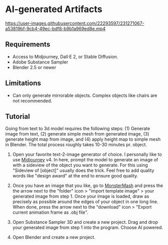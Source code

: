 # AI-generated Artifacts

https://user-images.githubusercontent.com/22293597/231271067-a53819bf-9cb4-49ec-bdf8-b9b1a969ed8e.mp4


## Requirements
* Access to Midjourney, Dall·E 2, or Stable Diffusion.
* Adobe Substance Sampler
* Blender 2.5 or newer

## Limitations
* Can only generate mirrorable objects. Complex objects like chairs are not recommended.


## Tutorial
Going from text to 3d model requires the following steps: (1) Generate image from text, (2) generate simple mesh from generated image, (3) generate height map from image, and (4) apply height map to simple mesh in Blender. The total process roughly takes 10-30 minutes pr. object.


1. Open your favorite text-2-image generator of choice. I personally like to use [Midjourney](https://midjourney.com/) v4. In here, prompt the model to generate an image of with a sideview of the object you want to generate. For this using "Sideview of [object]" usually does the trick. Feel free to add quality words like "design award" at the end to ensure good quality.

2. Once you have an image that you like, go to [MonsterMash](https://monstermash.zone) and press the the arrow next to the "folder" icon > "import template image" > your generated image from step 1. Once your image is loaded, draw as precisely as possible around the edges of your object in one long line. When done, press the arrow next to the "download" icon > "Export current animation frame as .obj file".

3. Open Substance Sampler 3D and create a new project. Drag and drop your generated image from step 1 into the program. Choose AI powered.

4. Open Blender and create a new project.
